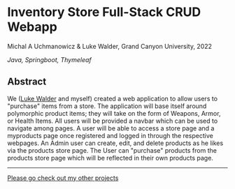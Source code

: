 # Inventory Store Full-Stack CRUD Webapp
Michal A Uchmanowicz & Luke Walder, Grand Canyon University, 2022

*Java, Springboot, Thymeleaf*

## Abstract

We ([Luke Walder](https://github.com/lw0545/) and myself) created a web application to allow users to "purchase" items from a store. The application will base itself around polymorphic product items; they will take on the form of Weapons, Armor, or Health Items. All users will be provided a navbar which can be used to navigate among pages. A user will be able to access a store page and a myproducts page once registered and logged in through the respective webpages. An Admin user can create, edit, and delete products as he likes via the products store page. The User can "purchase" products from the products store page which will be reflected in their own products page. 
___
[Please go check out my other projects](https://github.com/MikeUchmanowicz/Start)

